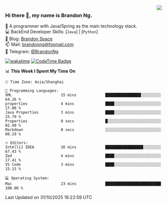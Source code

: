<img  align="right" src="https://github-readme-stats-brandon0824.vercel.app/api/top-langs/?username=brandon0824&layout=compact">

### Hi there 👋, my name is Brandon Ng.

🌱 A programmer with Java/Spring as the main technology stack.  
💻 BackEnd Developer Skills: [`Java`] | [`Python`]  
📝 Blog: [Brandon Space](https://blog.brandonng.cc)  
📫 Mail: brandonng@foxmail.com  
📰 Telegram: [@BrandonNg](https://t.me/BrandonNg24)  

[![wakatime](https://wakatime.com/badge/user/940cafbf-f9d5-4b24-9a07-19bb072f52bb.svg)](https://wakatime.com/@940cafbf-f9d5-4b24-9a07-19bb072f52bb)
[![CodeTime Badge](https://shields.jannchie.com/endpoint?style=plastic&color=&url=https%3A%2F%2Fapi.codetime.dev%2Fv3%2Fusers%2Fshield%3Fuid%3D128%26minutes%3D10080)](https://codetime.dev)

<!--START_SECTION:waka-->
📊 **This Week I Spent My Time On** 

```text
🕑︎ Time Zone: Asia/Shanghai

💬 Programming Languages: 
XML                      15 mins             ████████████████░░░░░░░░░   64.26 % 
properties               4 mins              ████░░░░░░░░░░░░░░░░░░░░░   17.00 % 
Java Properties          3 mins              ████░░░░░░░░░░░░░░░░░░░░░   15.79 % 
Properties               0 secs              █░░░░░░░░░░░░░░░░░░░░░░░░   02.49 % 
Markdown                 0 secs              ░░░░░░░░░░░░░░░░░░░░░░░░░   00.29 % 

🔥 Editors: 
IntelliJ IDEA            16 mins             █████████████████░░░░░░░░   67.43 % 
Zed                      4 mins              ████░░░░░░░░░░░░░░░░░░░░░   17.41 % 
VS Code                  3 mins              ████░░░░░░░░░░░░░░░░░░░░░   15.15 % 

💻 Operating System: 
Mac                      23 mins             █████████████████████████   100.00 % 
```


 Last Updated on 31/10/2025 16:22:59 UTC
<!--END_SECTION:waka-->
